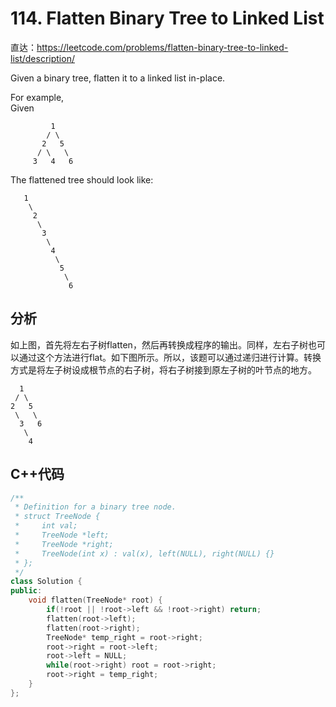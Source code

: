 # 114. Flatten Binary Tree to Linked List

直达：https://leetcode.com/problems/flatten-binary-tree-to-linked-list/description/

Given a binary tree, flatten it to a linked list in-place.

For example,  
Given

```
         1
        / \
       2   5
      / \   \
     3   4   6
```

The flattened tree should look like:

```
   1
    \
     2
      \
       3
        \
         4
          \
           5
            \
             6
```

## 分析

如上图，首先将左右子树flatten，然后再转换成程序的输出。同样，左右子树也可以通过这个方法进行flat。如下图所示。所以，该题可以通过递归进行计算。转换方式是将左子树设成根节点的右子树，将右子树接到原左子树的叶节点的地方。

```
  1
 / \
2   5
 \   \
  3   6
   \
    4  
```

## C++代码

```cpp
/**
 * Definition for a binary tree node.
 * struct TreeNode {
 *     int val;
 *     TreeNode *left;
 *     TreeNode *right;
 *     TreeNode(int x) : val(x), left(NULL), right(NULL) {}
 * };
 */
class Solution {
public:
    void flatten(TreeNode* root) {
        if(!root || !root->left && !root->right) return;
        flatten(root->left);
        flatten(root->right);
        TreeNode* temp_right = root->right;
        root->right = root->left;
        root->left = NULL;
        while(root->right) root = root->right;
        root->right = temp_right;
    }
};
```



